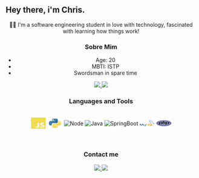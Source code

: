 ## Hey there, i'm Chris.
<div align="center">
👨‍💻 I'm a software engineering student in love with technology, fascinated with learning how things work!

### Sobre Mim
- Age: 20
- MBTI: ISTP
- Swordsman in spare time

<meta name="viewport" content="width=device-width, initial-scale=1.0, minimum-scale=1.0">
  <a href="https://github.com/roninchris">
    <img height="150em" src="https://github-readme-stats.vercel.app/api?username=roninchris&count_private=true&include_all_commits=true&show_icons=true&theme=github_dark&hide_border=false&show_owner=true"/>
    <img height="150em" src="https://github-readme-stats.vercel.app/api/top-langs/?username=roninchris&theme=github_dark&hide_border=false&&layout=compact"/>
  </a>
</div>
<h3 align="center">Languages and Tools</h3>
<div align="center" valign="top"><br>
  <img align="center" alt="JavaScript" height="30" width="40" src="https://raw.githubusercontent.com/devicons/devicon/master/icons/javascript/javascript-plain.svg">
  <img align="center" alt="Python" height="30" width="40" 
 src="https://raw.githubusercontent.com/devicons/devicon/master/icons/python/python-original.svg">
  <img align="center" alt="Node" height="30" width="40" 
src="https://cdn-icons-png.flaticon.com/512/5968/5968322.png">
  <img align="center" alt="Java" height="30" width="40" 
src="https://cdn-icons-png.flaticon.com/512/226/226777.png">
  <img align="center" alt="SpringBoot" height="30" width="40" 
src="https://devkico.itexto.com.br/wp-content/uploads/2014/08/spring-boot-project-logo.png">
  <img align="center" alt="SQL" height="30" width="40" 
src="https://raw.githubusercontent.com/devicons/devicon/master/icons/mysql/mysql-original-wordmark.svg">
    <img align="center" alt="php" height="30" width="40" 
src="https://raw.githubusercontent.com/devicons/devicon/master/icons/php/php-original.svg">

</div><br>



<div style="display: inline_block"><br>
 
 

<h3 align="center">Contact me</h3>
  


 <div align="center">
  <a href="https://www.linkedin.com/in/christiansen-taques-dias-594615235/" target="_blank">
    <img src="https://img.shields.io/badge/LinkedIn-0077B5?style=for-the-badge&logo=linkedin&logoColor=white">
  </a>
  <a href="instagram.com/kxzto_/" target="_blank">
    <img src="https://img.shields.io/badge/Instagram-E4405F?style=for-the-badge&logo=instagram&logoColor=white">
  </a>
</div>
